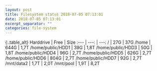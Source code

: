 ```yaml
---
layout: post
title: Filesystem status 2018-07-05 07:13:01
date: 2018-07-05 07:13:01
excerpt_separator: ""
categories: file-system
---
```

{:.table_alt}
Harddrive | Free | Size
:--- | ---: | ---:
/ | 27G | 37G
/home | 644G | 1,7T
/home/public/HDD1 | 39G | 1,8T
/home/public/HDD3 | 50G | 1,8T
/home/public/HDD4 | 96G | 2,7T
/home/public/HDD5 | 626G | 2,7T
/home/public/HDD6 | 804G | 2,7T
/home/public/HDD7 | 92G | 2,7T
/mnt/data2 | 1,7T | 2,0T
/mnt/pool | 1,9T | 8,2T
